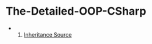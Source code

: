 # The-Detailed-OOP-CSharp

- 1) [Inheritance Source](https://www.programiz.com/csharp-programming/inheritance)
